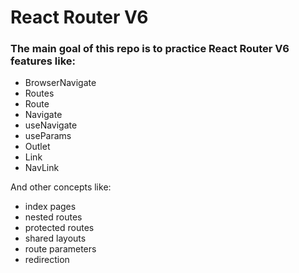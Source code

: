 # React Router V6

### The main goal of this repo is to practice React Router V6 features like:
- BrowserNavigate
- Routes
- Route
- Navigate
- useNavigate
- useParams
- Outlet
- Link
- NavLink

And other concepts like: 
- index pages
- nested routes
- protected routes
- shared layouts
- route parameters
- redirection
